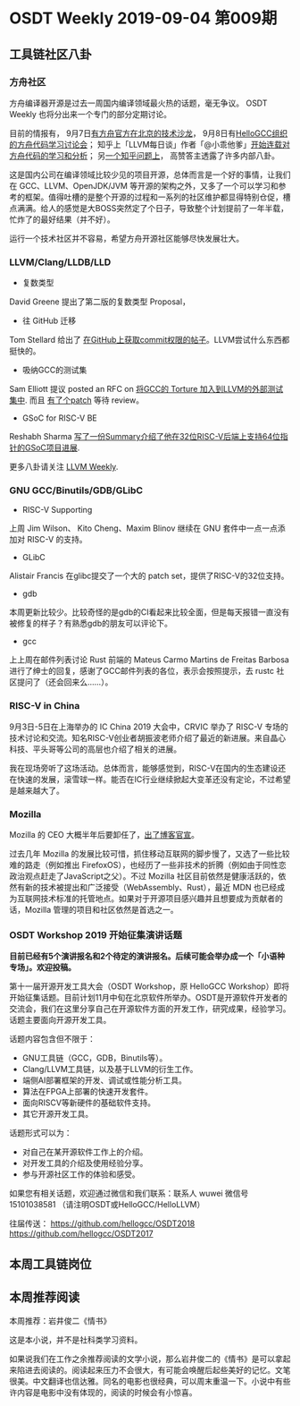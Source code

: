 # OSDT Weekly 2019-09-04 第009期

## 工具链社区八卦

### 方舟社区

方舟编译器开源是过去一周国内编译领域最火热的话题，毫无争议。 OSDT Weekly 也将分出来一个专门的部分定期讨论。

目前的情报有，
9月7日[有方舟官方在北京的技术沙龙](https://mp.weixin.qq.com/s/9DwjfS0cTdjfER389_ercg)，
9月8日有[HelloGCC组织的方舟代码学习讨论会](https://mp.weixin.qq.com/s/Cge1q0lVdRK8pAjqSH1lEQ)；
知乎上「LLVM每日谈」作者「@小乖他爹」[开始连载对方舟代码的学习和分析](https://zhuanlan.zhihu.com/p/81046562)；
另[一个知乎问题上](https://www.zhihu.com/question/343431810/answer/81260428)，
高赞答主透露了许多内部八卦。

这是国内公司在编译领域比较少见的项目开源，总体而言是一个好的事情，让我们在 GCC、LLVM、OpenJDK/JVM 等开源的架构之外，又多了一个可以学习和参考的框架。值得吐槽的是整个开源的过程和一系列的社区维护都显得特别仓促，槽点满满。给人的感觉是大BOSS突然定了个日子，导致整个计划提前了一年半载，忙炸了的最好结果（并不好）。

运行一个技术社区并不容易，希望方舟开源社区能够尽快发展壮大。

### LLVM/Clang/LLDB/LLD

- 复数类型

David Greene 提出了第二版的复数类型 Proposal，

- 往 GitHub 迁移

Tom Stellard 给出了 [在GitHub上获取commit权限的帖子](http://lists.llvm.org/pipermail/llvm-dev/2019-August/134840.html)。LLVM尝试什么东西都挺快的。

- 吸纳GCC的测试集

Sam Elliott 提议 posted an RFC on [将GCC的 Torture 加入到LLVM的外部测试集中](http://lists.llvm.org/pipermail/llvm-dev/2019-August/134833.html). 而且 [有了个patch](https://reviews.llvm.org/D66887) 等待 review。

- GSoC for RISC-V BE

Reshabh Sharma [写了一份Summary介绍了他在32位RISC-V后端上支持64位指针的GSoC项目进展](http://lists.llvm.org/pipermail/llvm-dev/2019-August/134760.html).

更多八卦请关注 [LLVM Weekly](http://llvmweekly.org/issue/296).

### GNU GCC/Binutils/GDB/GLibC

- RISC-V Supporting

上周 Jim Wilson、 Kito Cheng、Maxim Blinov 继续在 GNU 套件中一点一点添加对 RISC-V 的支持。

- GLibC

Alistair Francis 在glibc提交了一个大的 patch set，提供了RISC-V的32位支持。

- gdb

本周更新比较少。比较奇怪的是gdb的CI看起来比较全面，但是每天报错一直没有被修复的样子？有熟悉gdb的朋友可以评论下。

- gcc

上上周在邮件列表讨论 Rust 前端的 Mateus Carmo Martins de Freitas Barbosa 进行了绅士的回复，感谢了GCC邮件列表的各位，表示会按照提示，去 rustc 社区提问了（还会回来么……）。

### RISC-V in China

9月3日-5日在上海举办的 IC China 2019 大会中，CRVIC 举办了 RISC-V 专场的技术讨论和交流。知名RISC-V创业者胡振波老师介绍了最近的新进展。来自晶心科技、平头哥等公司的高层也介绍了相关的进展。

我在现场旁听了这场活动。总体而言，能够感觉到，RISC-V在国内的生态建设还在快速的发展，滚雪球一样。能否在IC行业继续掀起大变革还没有定论，不过希望是越来越大了。

### Mozilla

Mozilla 的 CEO 大概半年后要卸任了，[出了博客官宣](https://blog.mozilla.org/blog/2019/08/29/thank-you-chris/)。

过去几年 Mozilla 的发展比较可惜，抓住移动互联网的脚步慢了，又选了一些比较难的路走（例如推出 FirefoxOS），也经历了一些非技术的折腾（例如由于同性恋政治观点赶走了JavaScript之父）。不过 Mozilla 社区目前依然是健康活跃的，依然有新的技术被提出和广泛接受（WebAssembly、Rust），最近 MDN 也已经成为互联网技术标准的托管地点。如果对于开源项目感兴趣并且想要成为贡献者的话，Mozilla 管理的项目和社区依然是首选之一。

### OSDT Workshop 2019 开始征集演讲话题

**目前已经有5个演讲报名和2个待定的演讲报名。后续可能会举办成一个「小语种专场」。欢迎投稿。**

第十一届开源开发工具大会（OSDT Workshop，原 HelloGCC Workshop）即将开始征集话题。目前计划11月中旬在北京软件所举办。OSDT是开源软件开发者的交流会，我们在这里分享自己在开源软件方面的开发工作，研究成果，经验学习。话题主要面向开源开发工具。

话题内容包含但不限于：
* GNU工具链（GCC，GDB，Binutils等）。
* Clang/LLVM工具链，以及基于LLVM的衍生工作。
* 端侧AI部署框架的开发、调试或性能分析工具。
* 算法在FPGA上部署的快速开发套件。
* 面向RISCV等新硬件的基础软件支持。
* 其它开源开发工具。

话题形式可以为：
* 对自己在某开源软件工作上的介绍。
* 对开发工具的介绍及使用经验分享。
* 参与开源社区工作的体验和感受。

如果您有相关话题，欢迎通过微信和我们联系：联系人 wuwei 微信号 15101038581 （请注明OSDT或HelloGCC/HelloLLVM）

往届传送：
https://github.com/hellogcc/OSDT2018
https://github.com/hellogcc/OSDT2017

## 本周工具链岗位

## 本周推荐阅读

本周推荐：岩井俊二《情书》

这是本小说，并不是社科类学习资料。

如果说我们在工作之余推荐阅读的文学小说，那么岩井俊二的《情书》是可以拿起来陷进去阅读的。阅读起来压力不会很大，有可能会唤醒后起些美好的记忆。文笔很美。中文翻译也信达雅。同名的电影也很经典，可以周末重温一下。小说中有些许内容是电影中没有体现的，阅读的时候会有小惊喜。
